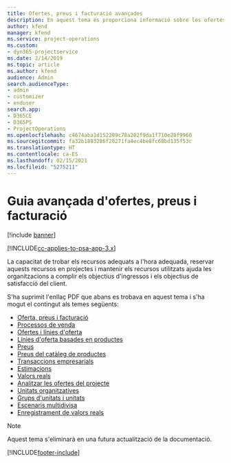 ```yaml
---
title: Ofertes, preus i facturació avançades
description: En aquest tema es proporciona informació sobre les ofertes, la facturació i els preus al Project Service Automation.
author: kfend
manager: kfend
ms.service: project-operations
ms.custom:
- dyn365-projectservice
ms.date: 2/14/2019
ms.topic: article
ms.author: kfend
audience: Admin
search.audienceType:
- admin
- customizer
- enduser
search.app:
- D365CE
- D365PS
- ProjectOperations
ms.openlocfilehash: c4674aba1d152289c78a202f9da1f710e28f9960
ms.sourcegitcommit: fa32b1893286f20271fa4ec4be8fc68bd135f53c
ms.translationtype: HT
ms.contentlocale: ca-ES
ms.lasthandoff: 02/15/2021
ms.locfileid: "5275211"
---
```

# <a name="advanced-quoting-pricing-and-billing-guide"></a>Guia avançada d'ofertes, preus i facturació

[!include [banner](../../includes/psa-now-project-operations.md)]

[!INCLUDE[cc-applies-to-psa-app-3.x](../../includes/cc-applies-to-psa-app-3x.md)]

La capacitat de trobar els recursos adequats a l'hora adequada, reservar aquests recursos en projectes i mantenir els recursos utilitzats ajuda les organitzacions a complir els objectius d'ingressos i els objectius de satisfacció del client. 

S'ha suprimit l'enllaç PDF que abans es trobava en aquest tema i s'ha mogut el contingut als temes següents:

- [Oferta, preus i facturació](../quote-bill-price.md)
- [Processos de venda](../basic-sales-process.md)
- [Ofertes i línies d'oferta](../basic-quote-lines.md)
- [Línies d'oferta basades en productes](../product-based-quote-lines.md)
- [Preus](../basic-pricing.md)
- [Preus del catàleg de productes](../product-catalog-pricing.md)
- [Transaccions empresarials](../basic-business-transactions.md)
- [Estimacions](../estimates.md)
- [Valors reals](../actuals.md)
- [Analitzar les ofertes del projecte](../basic-analyzing-quotes.md)
- [Unitats organitzatives](../advanced-organizational.md)
- [Grups d'unitats i unitats](../advanced-units.md)
- [Escenaris multidivisa](../advanced-currency.md)
- [Enregistrament de valors reals](../advanced-actuals.md)

> [!NOTE]
> Aquest tema s'eliminarà en una futura actualització de la documentació. 


[!INCLUDE[footer-include](../../includes/footer-banner.md)]